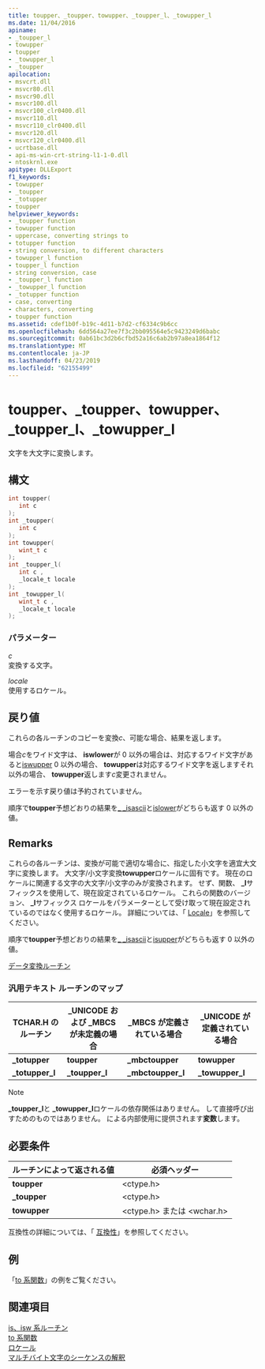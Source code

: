 ```yaml
---
title: toupper、_toupper、towupper、_toupper_l、_towupper_l
ms.date: 11/04/2016
apiname:
- _toupper_l
- towupper
- toupper
- _towupper_l
- _toupper
apilocation:
- msvcrt.dll
- msvcr80.dll
- msvcr90.dll
- msvcr100.dll
- msvcr100_clr0400.dll
- msvcr110.dll
- msvcr110_clr0400.dll
- msvcr120.dll
- msvcr120_clr0400.dll
- ucrtbase.dll
- api-ms-win-crt-string-l1-1-0.dll
- ntoskrnl.exe
apitype: DLLExport
f1_keywords:
- towupper
- _toupper
- _totupper
- toupper
helpviewer_keywords:
- _toupper function
- towupper function
- uppercase, converting strings to
- totupper function
- string conversion, to different characters
- towupper_l function
- toupper_l function
- string conversion, case
- _toupper_l function
- _towupper_l function
- _totupper function
- case, converting
- characters, converting
- toupper function
ms.assetid: cdef1b0f-b19c-4d11-b7d2-cf6334c9b6cc
ms.openlocfilehash: 6dd564a27ee7f3c2bb095564e5c9423249d6babc
ms.sourcegitcommit: 0ab61bc3d2b6cfbd52a16c6ab2b97a8ea1864f12
ms.translationtype: MT
ms.contentlocale: ja-JP
ms.lasthandoff: 04/23/2019
ms.locfileid: "62155499"
---
```

# <a name="toupper-toupper-towupper-toupperl-towupperl"></a>toupper、_toupper、towupper、_toupper_l、_towupper_l

文字を大文字に変換します。

## <a name="syntax"></a>構文

```C
int toupper(
   int c
);
int _toupper(
   int c
);
int towupper(
   wint_t c
);
int _toupper_l(
   int c ,
   _locale_t locale
);
int _towupper_l(
   wint_t c ,
   _locale_t locale
);
```

### <a name="parameters"></a>パラメーター

*c*<br/>
変換する文字。

*locale*<br/>
使用するロケール。

## <a name="return-value"></a>戻り値

これらの各ルーチンのコピーを変換*c*、可能な場合、結果を返します。

場合*c*をワイド文字は、 **iswlower**が 0 以外の場合は、対応するワイド文字があると[iswupper](isupper-isupper-l-iswupper-iswupper-l.md) 0 以外の場合、 **towupper**は対応するワイド文字を返しますそれ以外の場合、 **towupper**返します*c*変更されません。

エラーを示す戻り値は予約されていません。

順序で**toupper**予想どおりの結果を[_ _isascii](isascii-isascii-iswascii.md)と[islower](islower-iswlower-islower-l-iswlower-l.md)がどちらも返す 0 以外の値。

## <a name="remarks"></a>Remarks

これらの各ルーチンは、変換が可能で適切な場合に、指定した小文字を適宜大文字に変換します。 大文字/小文字変換**towupper**ロケールに固有です。 現在のロケールに関連する文字の大文字/小文字のみが変換されます。 せず、関数、 **_l**サフィックスを使用して、現在設定されているロケール。 これらの関数のバージョン、 **_l**サフィックス ロケールをパラメーターとして受け取って現在設定されているのではなく使用するロケール。 詳細については、「 [Locale](../../c-runtime-library/locale.md)」を参照してください。

順序で**toupper**予想どおりの結果を[_ _isascii](isascii-isascii-iswascii.md)と[isupper](isupper-isupper-l-iswupper-iswupper-l.md)がどちらも返す 0 以外の値。

[データ変換ルーチン](../../c-runtime-library/data-conversion.md)

### <a name="generic-text-routine-mappings"></a>汎用テキスト ルーチンのマップ

|TCHAR.H のルーチン|_UNICODE および _MBCS が未定義の場合|_MBCS が定義されている場合|_UNICODE が定義されている場合|
|---------------------|------------------------------------|--------------------|-----------------------|
|**_totupper**|**toupper**|**_mbctoupper**|**towupper**|
|**_totupper_l**|**_toupper_l**|**_mbctoupper_l**|**_towupper_l**|

> [!NOTE]
> **_toupper_l**と **_towupper_l**ロケールの依存関係はありません。 して直接呼び出すためのものではありません。 による内部使用に提供されます**変数**します。

## <a name="requirements"></a>必要条件

|ルーチンによって返される値|必須ヘッダー|
|-------------|---------------------|
|**toupper**|\<ctype.h>|
|**_toupper**|\<ctype.h>|
|**towupper**|\<ctype.h> または \<wchar.h>|

互換性の詳細については、「 [互換性](../../c-runtime-library/compatibility.md)」を参照してください。

## <a name="example"></a>例

「[to 系関数](../../c-runtime-library/to-functions.md)」の例をご覧ください。

## <a name="see-also"></a>関連項目

[is、isw 系ルーチン](../../c-runtime-library/is-isw-routines.md)<br/>
[to 系関数](../../c-runtime-library/to-functions.md)<br/>
[ロケール](../../c-runtime-library/locale.md)<br/>
[マルチバイト文字のシーケンスの解釈](../../c-runtime-library/interpretation-of-multibyte-character-sequences.md)<br/>
